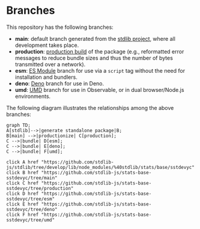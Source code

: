 <!--

@license Apache-2.0

Copyright (c) 2022 The Stdlib Authors.

Licensed under the Apache License, Version 2.0 (the "License");
you may not use this file except in compliance with the License.
You may obtain a copy of the License at

    http://www.apache.org/licenses/LICENSE-2.0

Unless required by applicable law or agreed to in writing, software
distributed under the License is distributed on an "AS IS" BASIS,
WITHOUT WARRANTIES OR CONDITIONS OF ANY KIND, either express or implied.
See the License for the specific language governing permissions and
limitations under the License.

-->

# Branches

This repository has the following branches:

-   **main**: default branch generated from the [stdlib project][stdlib-url], where all development takes place.
-   **production**: [production build][production-url] of the package (e.g., reformatted error messages to reduce bundle sizes and thus the number of bytes transmitted over a network).
-   **esm**: [ES Module][esm-url] branch for use via a `script` tag without the need for installation and bundlers.
-   **deno**: [Deno][deno-url] branch for use in Deno.
-   **umd**: [UMD][umd-url] branch for use in Observable, or in dual browser/Node.js environments.

The following diagram illustrates the relationships among the above branches:

```mermaid
graph TD;
A[stdlib]-->|generate standalone package|B;
B[main] -->|productionize| C[production];
C -->|bundle| D[esm];
C -->|bundle| E[deno];
C -->|bundle| F[umd];

click A href "https://github.com/stdlib-js/stdlib/tree/develop/lib/node_modules/%40stdlib/stats/base/sstdevyc"
click B href "https://github.com/stdlib-js/stats-base-sstdevyc/tree/main"
click C href "https://github.com/stdlib-js/stats-base-sstdevyc/tree/production"
click D href "https://github.com/stdlib-js/stats-base-sstdevyc/tree/esm"
click E href "https://github.com/stdlib-js/stats-base-sstdevyc/tree/deno"
click F href "https://github.com/stdlib-js/stats-base-sstdevyc/tree/umd"
```

[stdlib-url]: https://github.com/stdlib-js/stdlib/tree/develop/lib/node_modules/%40stdlib/stats/base/sstdevyc
[production-url]: https://github.com/stdlib-js/stats-base-sstdevyc/tree/production
[deno-url]: https://github.com/stdlib-js/stats-base-sstdevyc/tree/deno
[umd-url]: https://github.com/stdlib-js/stats-base-sstdevyc/tree/umd
[esm-url]: https://github.com/stdlib-js/stats-base-sstdevyc/tree/esm